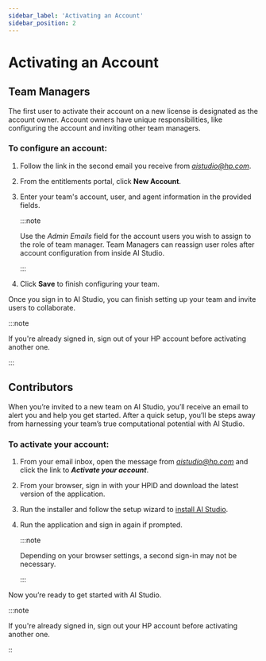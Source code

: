 ```yaml
---
sidebar_label: 'Activating an Account'
sidebar_position: 2
---
```


# Activating an Account


## Team Managers

The first user to activate their account on a new license is designated as the account owner. Account owners have unique responsibilities, like configuring the account and inviting other team managers. 

### To configure an account:
  
1. Follow the link in the second email you receive from *aistudio@hp.com*. 

2. From the entitlements portal, click **New Account**. 

3. Enter your team's account, user, and agent information in the provided fields. 

    :::note 

    Use the *Admin Emails* field for the account users you wish to assign to the role of team manager. Team Managers can reassign user roles after account configuration from inside AI Studio.  

    ::: 

4. Click **Save** to finish configuring your team. 

Once you sign in to AI Studio, you can finish setting up your team and invite users to collaborate.

:::note

If you're already signed in, sign out of your HP account before activating another one.

:::


## Contributors

When you’re invited to a new team on AI Studio, you’ll receive an email to alert you and help you get started. After a quick setup, you’ll be steps away from harnessing your team’s true computational potential with AI Studio.

### To activate your account:

1. From your email inbox, open the message from *aistudio@hp.com* and click the link to ***Activate your account***. 

2. From your browser, sign in with your HPID and download the latest version of the application. 

3. Run the installer and follow the setup wizard to [install AI Studio](/docs/aistudio/setup/installation). 

4. Run the application and sign in again if prompted.

    :::note
    
    Depending on your browser settings, a second sign-in may not be necessary. 

    :::

Now you’re ready to get started with AI Studio. 

:::note

If you're already signed in, sign out your HP account before activating another one.

::
